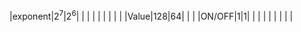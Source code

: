 |exponent|2<sup>7</sup>|2<sup>6</sup>|   |   |
|   |   |   |   |   |
|Value|128|64|   |   |
|ON/OFF|1|1|   |   |
|   |   |   |   |   |